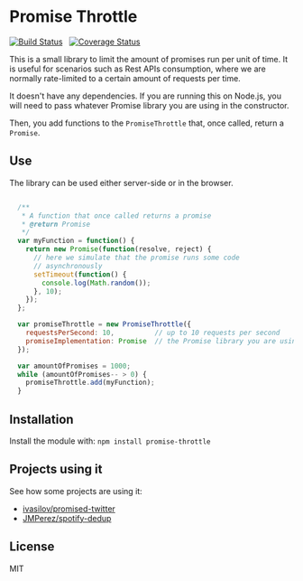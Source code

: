 Promise Throttle
==================

[![Build Status](https://travis-ci.org/JMPerez/promise-throttle.png)](https://travis-ci.org/JMPerez/promise-throttle/) &nbsp; [![Coverage Status](https://coveralls.io/repos/JMPerez/promise-throttle/badge.png?branch=master)](https://coveralls.io/r/JMPerez/promise-throttle?branch=master)

This is a small library to limit the amount of promises run per unit of time. It is useful for scenarios such as Rest APIs consumption, where we are normally rate-limited to a certain amount of requests per time.

It doesn't have any dependencies. If you are running this on Node.js, you will need to pass whatever Promise library you are using in the constructor.

Then, you add functions to the `PromiseThrottle` that, once called, return a `Promise`.

## Use

The library can be used either server-side or in the browser.

```javascript

  /**
   * A function that once called returns a promise
   * @return Promise
   */
  var myFunction = function() {
    return new Promise(function(resolve, reject) {
      // here we simulate that the promise runs some code
      // asynchronously
      setTimeout(function() {
        console.log(Math.random());
      }, 10);
    });
  };

  var promiseThrottle = new PromiseThrottle({
    requestsPerSecond: 10,          // up to 10 requests per second
    promiseImplementation: Promise  // the Promise library you are using
  });

  var amountOfPromises = 1000;
  while (amountOfPromises-- > 0) {
    promiseThrottle.add(myFunction);
  }

```

## Installation

Install the module with: `npm install promise-throttle`

## Projects using it

See how some projects are using it:

- [ivasilov/promised-twitter](https://github.com/ivasilov/promised-twitter)
- [JMPerez/spotify-dedup](https://github.com/JMPerez/spotify-dedup)

## License

MIT
